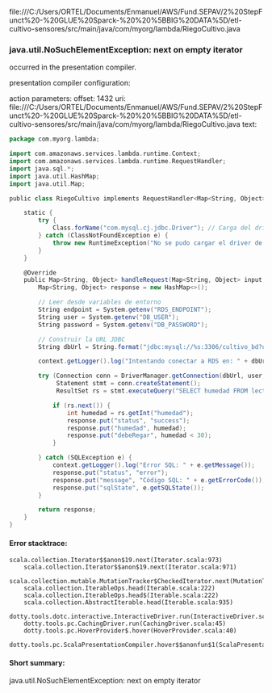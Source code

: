 file:///C:/Users/ORTEL/Documents/Enmanuel/AWS/Fund.SEPAV/2%20StepFunct%20-%20GLUE%20Sparck-%20%20%5BBIG%20DATA%5D/etl-cultivo-sensores/src/main/java/com/myorg/lambda/RiegoCultivo.java
### java.util.NoSuchElementException: next on empty iterator

occurred in the presentation compiler.

presentation compiler configuration:


action parameters:
offset: 1432
uri: file:///C:/Users/ORTEL/Documents/Enmanuel/AWS/Fund.SEPAV/2%20StepFunct%20-%20GLUE%20Sparck-%20%20%5BBIG%20DATA%5D/etl-cultivo-sensores/src/main/java/com/myorg/lambda/RiegoCultivo.java
text:
```scala
package com.myorg.lambda;

import com.amazonaws.services.lambda.runtime.Context;
import com.amazonaws.services.lambda.runtime.RequestHandler;
import java.sql.*;
import java.util.HashMap;
import java.util.Map;

public class RiegoCultivo implements RequestHandler<Map<String, Object>, Map<String, Object>> {

    static {
        try {
            Class.forName("com.mysql.cj.jdbc.Driver"); // Carga del driver JDBC para MySQL 8
        } catch (ClassNotFoundException e) {
            throw new RuntimeException("No se pudo cargar el driver de MySQL", e);
        }
    }

    @Override
    public Map<String, Object> handleRequest(Map<String, Object> input, Context context) {
        Map<String, Object> response = new HashMap<>();

        // Leer desde variables de entorno
        String endpoint = System.getenv("RDS_ENDPOINT");
        String user = System.getenv("DB_USER");
        String password = System.getenv("DB_PASSWORD");

        // Construir la URL JDBC
        String dbUrl = String.format("jdbc:mysql://%s:3306/cultivo_bd?useSSL=false&allowPublicKeyRetrieval=true", endpoint);

        context.getLogger().log("Intentando conectar a RDS en: " + dbUrl);

        try (Connection conn = DriverManager.getConnection(dbUrl, user, password);
             Statement stmt = conn.createStatement();
             ResultSet rs = stmt.executeQuery("SELECT humedad FROM lecturas_sensor ORDE@@R BY fecha DESC LIMIT 1")) {

            if (rs.next()) {
                int humedad = rs.getInt("humedad");
                response.put("status", "success");
                response.put("humedad", humedad);
                response.put("debeRegar", humedad < 30);
            }

        } catch (SQLException e) {
            context.getLogger().log("Error SQL: " + e.getMessage());
            response.put("status", "error");
            response.put("message", "Código SQL: " + e.getErrorCode());
            response.put("sqlState", e.getSQLState());
        }

        return response;
    }
}

```



#### Error stacktrace:

```
scala.collection.Iterator$$anon$19.next(Iterator.scala:973)
	scala.collection.Iterator$$anon$19.next(Iterator.scala:971)
	scala.collection.mutable.MutationTracker$CheckedIterator.next(MutationTracker.scala:76)
	scala.collection.IterableOps.head(Iterable.scala:222)
	scala.collection.IterableOps.head$(Iterable.scala:222)
	scala.collection.AbstractIterable.head(Iterable.scala:935)
	dotty.tools.dotc.interactive.InteractiveDriver.run(InteractiveDriver.scala:164)
	dotty.tools.pc.CachingDriver.run(CachingDriver.scala:45)
	dotty.tools.pc.HoverProvider$.hover(HoverProvider.scala:40)
	dotty.tools.pc.ScalaPresentationCompiler.hover$$anonfun$1(ScalaPresentationCompiler.scala:389)
```
#### Short summary: 

java.util.NoSuchElementException: next on empty iterator